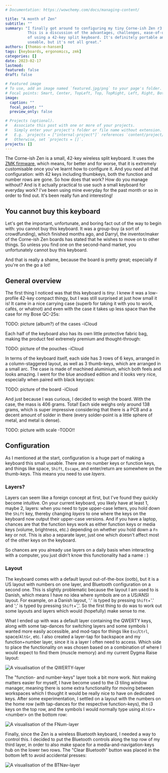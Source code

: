 ```yaml
---
# Documentation: https://wowchemy.com/docs/managing-content/

title: "A month of Zen"
subtitle: ""
summary: "I finally got around to configuring my tiny Corne-ish Zen r3 keyboard.
          This is a discussion of the advantages, challenges, ease-of-use, etc.
          of using a 42-key split keyboard. It's definitely portable and very
          useable, but it's not all great."
authors: [thomas-e-hansen]
tags: [keyboards, ergonomics, zmk]
categories: []
date: 2023-02-17
lastmod:
featured: false
draft: false

# Featured image
# To use, add an image named `featured.jpg/png` to your page's folder.
# Focal points: Smart, Center, TopLeft, Top, TopRight, Left, Right, BottomLeft, Bottom, BottomRight.
image:
  caption: ""
  focal_point: ""
  preview_only: false

# Projects (optional).
#   Associate this post with one or more of your projects.
#   Simply enter your project's folder or file name without extension.
#   E.g. `projects = ["internal-project"]` references `content/project/deep-learning/index.md`.
#   Otherwise, set `projects = []`.
projects: []
---
```


The Corne-ish Zen is a small, 42-key wireless split keyboard. It uses the
[ZMK firmware](https://zmk.dev),
which means, for better and for worse, that it is extremely customisable once
you've learnt how to configure it. And you _need_ all that configuration: with
42 keys including thumbkeys, both the function and number rows are gone. So how
does that work? How do you manage without? And is it actually practical to use
such a small keyboard for everyday work? I've been using mine everyday for the
past month or so in order to find out. It's been really fun and interesting!


## You cannot buy this keyboard

Let's get the important, unfortunate, and boring fact out of the way to begin
with: you cannot buy this keyboard. It was a group-buy (a sort of crowdfunding),
which finished months ago, and Darryl, the inventor/maker of the Corne-ish Zen
boards has stated that he wishes to move on to other things. So unless you find
one on the second-hand market, you unfortunately cannot buy this keyboard.

And that is really a shame, because the board is pretty great; especially if
you're on the go a lot!


## General overview

The first thing I noticed was that this keyboard is _tiny_. I knew it was a
low-profile 42-key compact thingy, but I was still surprised at just how small
it is! It came in a nice carrying case (superb for taking it with you to work,
cafés, or whatnot) and even with the case it takes up less space than the case
for my Bose QC-25s:

TODO: picture (album?) of the cases -iCloud

Each half of the keyboard also has its own little protective fabric bag, making
the product feel extremely premium and thought-through:

TODO: picture of the pouches -iCloud

In terms of the keyboard itself, each side has 3 rows of 6 keys, arranged in a
column-staggered layout, as well as 3 thumb-keys, which are arranged in a small
arc. The case is made of machined aluminium, which both feels and looks amazing.
I went for the blue anodised edition and it looks very nice, especially when
paired with black keycaps:

TODO: picture of the board -iCloud

And just because I was curious, I decided to weigh the board. With the case, the
mass is 406 grams. Total! Each side weighs only around 138 grams, which is super
impressive considering that there is a PCB and a decent amount of solder in
there (every solder-point is a little sphere of metal, and metal is dense).

TODO: picture with scale -TODO!!


## Configuration

As I mentioned at the start, configuration is a huge part of making a keyboard
this small useable. There are no number keys or function keys, and things like
space, `Shift`, `Escape`, and enter/return are somewhere on the thumb-keys. This
means you need to use _layers_.

### Layers?

Layers can seem like a foreign concept at first, but I've found they quickly
become intuitive. On your current keyboard, you likely have at least 1, maybe 2,
layers: when you need to type upper-case letters, you hold down the `Shift` key,
thereby changing _layers_ to one where the keys on the keyboard now output their
upper-case versions. And if you have a laptop, chances are that the function
keys work as either function keys or media keys (volume, brightness, etc.)
depending on whether you hold down a `Fn` key or not. This is also a separate
layer, just one which doesn't affect most of the other keys on the keyboard.

So chances are you already use layers on a daily basis when interacting with a
computer, you just didn't know this functionality had a name  : )

### Layout

The keyboard comes with a default layout out-of-the-box (ootb), but it is a US
layout with numbers on one layer, and Bluetooth configuration on a second one.
This is slightly problematic because the layout I am used to is Danish, which
means I have no idea where symbols are on a US/ANSI layout. For example, on a
Danish layout, ':' is typed by pressing `Shift`+'.' and ';' is typed by pressing
`Shift`+','. So the first thing to do was to work out some layouts and layers
which would (hopefully) make sense to me.

What I ended up with was a default layer containing the QWERTY keys, along with
some tap-dances for switching layers and some symbols I wanted more easily
accessible, and mod-taps for things like `Esc`/`Ctrl`, space/`AltGr`, etc. I
also created a layer-tap for backspace and my function+number layer, since it is
a layer I often need to access. Which side to place the functionality on was
chosen based on a combination of where I would expect to find them (muscle
memory) and my current Dygma Raise layout:

![A visualisation of the QWERTY-layer](/media/zen-qwerty-layer.png)

The "function- and number-keys" layer took a bit more work. Not making
matters easier for myself, I have become used to the i3 tiling window manager,
meaning there is some extra functionality for moving between workspaces which I
thought it would be really nice to have on dedicated keys. After some
experimentation, I settled on a layout with the numbers on the home row (with
tap-dances for the respective function-keys), the i3 keys on the top row, and
the symbols I would normally type using `AltGr`+\<number\> on the bottom row:

![A visualisation of the FNum-layer](/media/zen-fnum-layer.png)

Finally, since the Zen is a wireless Bluetooth keyboard, I needed a way to
control this. I decided to put the Bluetooth controls along the top row of my
third layer, in order to also make space for a media-and-navigation-keys hub on
the lower two rows. The "Clear Bluetooth" button was placed in the bottom left
to avoid accidental presses:

![A visualisation of the BTNav-layer](/media/zen-btnav-layer.png)

